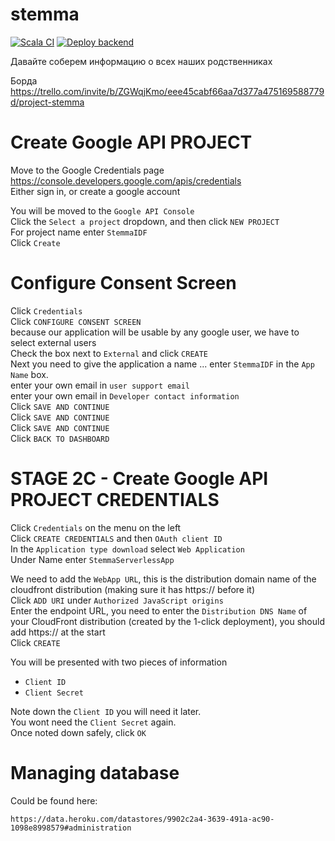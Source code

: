 # stemma
[![Scala CI](https://github.com/Salamahin/stemma/actions/workflows/ci.yml/badge.svg)](https://github.com/Salamahin/stemma/actions/workflows/ci.yml)
[![Deploy backend](https://github.com/Salamahin/stemma/actions/workflows/deploy_backend.yml/badge.svg)](https://github.com/Salamahin/stemma/actions/workflows/deploy_backend.yml)

Давайте соберем информацию о всех наших родственниках

Борда https://trello.com/invite/b/ZGWqjKmo/eee45cabf66aa7d377a475169588779d/project-stemma


# Create Google API PROJECT
 
Move to the Google Credentials page https://console.developers.google.com/apis/credentials    
Either sign in, or create a google account

You will be moved to the `Google API Console`     
Click the `Select a project` dropdown, and then click `NEW PROJECT`   
For project name enter `StemmaIDF`  
Click `Create`

# Configure Consent Screen
Click `Credentials`  
Click `CONFIGURE CONSENT SCREEN`    
because our application will be usable by any google user, we have to select external users  
Check the box next to `External` and click `CREATE`  
Next you need to give the application a name ... enter `StemmaIDF` in the `App Name` box.   
enter your own email in `user support email`  
enter your own email in `Developer contact information`  
Click `SAVE AND CONTINUE`   
Click `SAVE AND CONTINUE`  
Click `SAVE AND CONTINUE`  
Click `BACK TO DASHBOARD`


# STAGE 2C - Create Google API PROJECT CREDENTIALS

Click `Credentials` on the menu on the left   
Click `CREATE CREDENTIALS` and then `OAuth client ID`   
In the `Application type download` select `Web Application`   
Under Name enter `StemmaServerlessApp`

We need to add the `WebApp URL`, this is the distribution domain name of the cloudfront distribution (making sure it has https:// before it)  
Click `ADD URI` under `Authorized JavaScript origins`   
Enter the endpoint URL, you need to enter the `Distribution DNS Name` of your CloudFront distribution (created by the 1-click deployment), you should add https:// at the start  
Click `CREATE`

You will be presented with two pieces of information

- `Client ID`
- `Client Secret`

Note down the `Client ID` you will need it later.  
You wont need the `Client Secret` again.  
Once noted down safely, click `OK`   


# Managing database

Could be found here:
```console
https://data.heroku.com/datastores/9902c2a4-3639-491a-ac90-1098e8998579#administration
```
